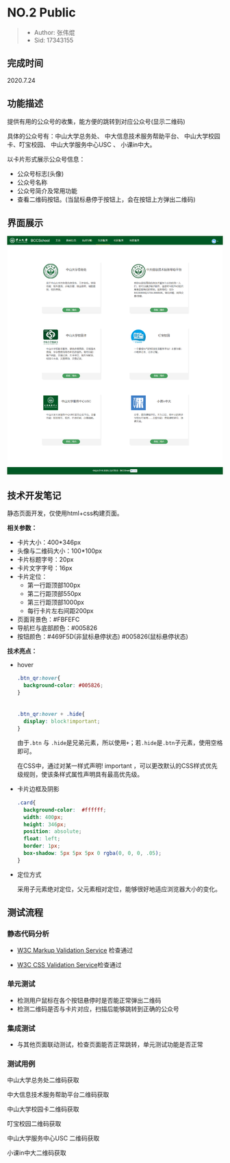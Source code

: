 # NO.2 Public

> - Author: 张伟焜
> - Sid: 17343155

## 完成时间

2020.7.24

## 功能描述

提供有用的公众号的收集，能方便的跳转到对应公众号(显示二维码)

具体的公众号有：中山大学总务处、 中大信息技术服务帮助平台、 中山大学校园卡、叮宝校园、 中山大学服务中心USC 、 小课in中大。

以卡片形式展示公众号信息：

- 公众号标志(头像)
- 公众号名称
- 公众号简介及常用功能
- 查看二维码按钮。(当鼠标悬停于按钮上，会在按钮上方弹出二维码)

## 界面展示

![](https://github.com/BCCUnion/BCCSchool/raw/master/frontend/public/src/public.png)

## 技术开发笔记

静态页面开发，仅使用html+css构建页面。

**相关参数：**

- 卡片大小：400*346px
- 头像与二维码大小：100*100px
- 卡片标题字号：20px
- 卡片文字字号：16px
- 卡片定位：
  - 第一行距顶部100px
  - 第二行距顶部550px
  - 第三行距顶部1000px
  - 每行卡片左右间距200px
- 页面背景色：#FBFEFC
- 导航栏与底部颜色：#005826
- 按钮颜色：#469F5D(非鼠标悬停状态) #005826(鼠标悬停状态)

**技术亮点：**

- hover

  ```css
  .btn_qr:hover{
  	background-color: #005826;
  }
  
  
  .btn_qr:hover + .hide{
  	display: block!important;
  }
  ```

  由于`.btn` 与 `.hide`是兄弟元素，所以使用`+`；若`.hide`是`.btn`子元素，使用空格即可。

  在CSS中，通过对某一样式声明! important ，可以更改默认的CSS样式优先级规则，使该条样式属性声明具有最高优先级。

- 卡片边框及阴影

  ```css
  .card{
  	background-color:  #ffffff;
  	width: 400px;
  	height: 346px;
  	position: absolute;
  	float: left;
  	border: 1px;
  	box-shadow: 5px 5px 5px 0 rgba(0, 0, 0, .05);
  }
  ```

- 定位方式

  采用子元素绝对定位，父元素相对定位，能够很好地适应浏览器大小的变化。

## 测试流程

### 静态代码分析

- [W3C Markup Validation Service]( https://validator.w3.org/ ) 检查通过

- [W3C CSS Validation Service]( http://jigsaw.w3.org/css-validator/ )检查通过 

### 单元测试

- 检测用户鼠标在各个按钮悬停时是否能正常弹出二维码
- 检测二维码是否与卡片对应，扫描后能够跳转到正确的公众号

### 集成测试

- 与其他页面联动测试，检查页面能否正常跳转，单元测试功能是否正常

### 测试用例

中山大学总务处二维码获取

中大信息技术服务帮助平台二维码获取

 中山大学校园卡二维码获取

叮宝校园二维码获取

中山大学服务中心USC 二维码获取

小课in中大二维码获取